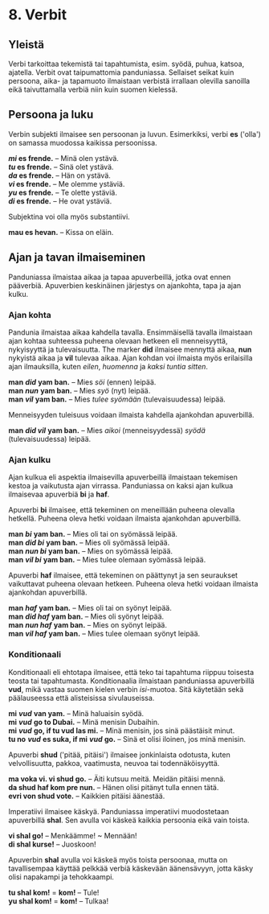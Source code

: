
# 8. Verbit

## Yleistä

Verbi tarkoittaa tekemistä tai tapahtumista, esim. syödä, puhua, katsoa, ajatella.
Verbit ovat taipumattomia panduniassa.
Sellaiset seikat kuin persoona, aika- ja tapamuoto ilmaistaan verbistä irrallaan olevilla sanoilla
eikä taivuttamalla verbiä niin kuin suomen kielessä.

## Persoona ja luku

Verbin subjekti ilmaisee sen persoonan ja luvun.
Esimerkiksi, verbi
**es**
('olla') on samassa muodossa kaikissa persoonissa.

**_mi_ es frende.**
– Minä olen ystävä.  
**_tu_ es frende.**
– Sinä olet ystävä.  
**_da_ es frende.**
– Hän on ystävä.  
**_vi_ es frende.**
– Me olemme ystäviä.  
**_yu_ es frende.**
– Te olette ystäviä.  
**_di_ es frende.**
– He ovat ystäviä.

Subjektina voi olla myös substantiivi.

**mau es hevan.**
– Kissa on eläin.

## Ajan ja tavan ilmaiseminen

Panduniassa ilmaistaa aikaa ja tapaa apuverbeillä,
jotka ovat ennen pääverbiä.
Apuverbien keskinäinen järjestys on ajankohta, tapa ja ajan kulku.

### Ajan kohta

Pandunia ilmaistaa aikaa kahdella tavalla.
Ensimmäisellä tavalla ilmaistaan ajan kohtaa suhteessa puheena olevaan hetkeen
eli menneisyyttä, nykyisyyttä ja tulevaisuutta.
The marker
**did**
ilmaisee mennyttä aikaa,
**nun**
nykyistä aikaa ja
**vil**
tulevaa aikaa.
Ajan kohdan voi ilmaista myös erilaisilla ajan ilmauksilla, kuten *eilen*, *huomenna* ja *kaksi tuntia sitten*.

**man** ***did*** **yam ban.**
– Mies *söi* (ennen) leipää.  
**man** ***nun*** **yam ban.**
– Mies *syö* (nyt) leipää.  
**man** ***vil*** **yam ban.**
– Mies *tulee syömään* (tulevaisuudessa) leipää.

Menneisyyden tuleisuus voidaan ilmaista kahdella ajankohdan apuverbillä.

**man** ***did vil*** **yam ban.**
– Mies *aikoi* (menneisyydessä) *syödä* (tulevaisuudessa) leipää.


### Ajan kulku

Ajan kulkua eli aspektia ilmaisevilla apuverbeillä ilmaistaan tekemisen kestoa ja vaikutusta ajan virrassa.
Panduniassa on kaksi ajan kulkua ilmaisevaa apuverbiä
**bi** ja **haf**.

Apuverbi
**bi**
ilmaisee, että tekeminen on meneillään puheena olevalla hetkellä.
Puheena oleva hetki voidaan ilmaista ajankohdan apuverbillä.

**man** ***bi*** **yam ban.**
– Mies oli tai on syömässä leipää.  
**man** ***did bi*** **yam ban.**
– Mies oli syömässä leipää.  
**man** ***nun bi*** **yam ban.**
– Mies on syömässä leipää.  
**man** ***vil bi*** **yam ban.**
– Mies tulee olemaan syömässä leipää.

Apuverbi
**haf**
ilmaisee, että tekeminen on päättynyt
ja sen seuraukset vaikuttavat puheena olevaan hetkeen.
Puheena oleva hetki voidaan ilmaista ajankohdan apuverbillä.

**man** ***haf*** **yam ban.**
– Mies oli tai on syönyt leipää.  
**man** ***did haf*** **yam ban.**
– Mies oli syönyt leipää.  
**man** ***nun haf*** **yam ban.**
– Mies on syönyt leipää.  
**man** ***vil haf*** **yam ban.**
– Mies tulee olemaan syönyt leipää.


### Konditionaali

Konditionaali eli ehtotapa ilmaisee, että teko tai tapahtuma riippuu toisesta teosta tai tapahtumasta.
Konditionaalia ilmaistaan panduniassa apuverbillä
**vud**,
mikä vastaa suomen kielen verbin *isi*-muotoa.
Sitä käytetään sekä päälauseessa että alisteisissa sivulauseissa.

**mi** ***vud*** **van yam.**
– Minä haluaisin syödä.  
**mi** ***vud*** **go to Dubai.**
– Minä menisin Dubaihin.  
**mi** ***vud*** **go, if tu vud las mi.**
– Minä menisin, jos sinä päästäisit minut.  
**tu no** ***vud*** **es suka, if mi** ***vud*** **go.**
– Sinä et olisi iloinen, jos minä menisin.

Apuverbi
**shud**
('pitää, pitäisi') ilmaisee jonkinlaista odotusta, kuten velvollisuutta, pakkoa, vaatimusta, neuvoa tai todennäköisyyttä.

**ma voka vi. vi shud go.**
– Äiti kutsuu meitä. Meidän pitäisi mennä.  
**da shud haf kom pre nun.**
– Hänen olisi pitänyt tulla ennen tätä.  
**evri von shud vote.**
– Kaikkien pitäisi äänestää.

Imperatiivi ilmaisee käskyä.
Panduniassa imperatiivi muodostetaan apuverbillä
**shal**.
Sen avulla voi käskeä kaikkia persoonia eikä vain toista.

**vi shal go!**
– Menkäämme! ~ Mennään!  
**di shal kurse!**
– Juoskoon!

Apuverbin
**shal**
avulla voi käskeä myös toista persoonaa,
mutta on tavallisempaa käyttää pelkkää verbiä käskevään äänensävyyn,
jotta käsky olisi napakampi ja tehokkaampi.

**tu shal kom!** = **kom!**
– Tule!  
**yu shal kom!** = **kom!**
– Tulkaa!



